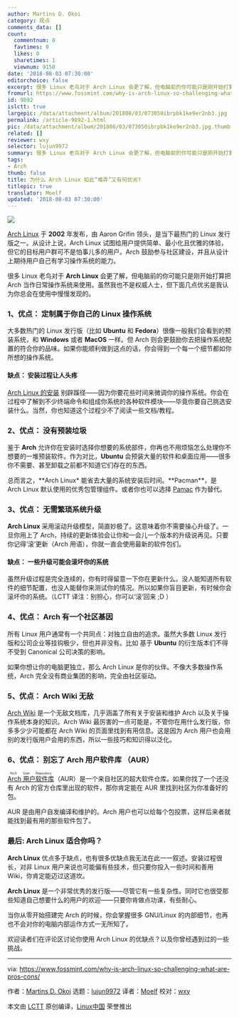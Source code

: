 ```yaml
---
author: Martins D. Okoi
category: 观点
comments_data: []
count:
  commentnum: 0
  favtimes: 0
  likes: 0
  sharetimes: 1
  viewnum: 9150
date: '2018-08-03 07:30:00'
editorchoice: false
excerpt: 很多 Linux 老鸟对于 Arch Linux 会更了解，但电脑前的你可能只是刚开始打算把 Arch 当作日常操作系统来使用。虽然我也不是权威人士，但下面几点优劣是我认为你总会在使用中慢慢发现的。
fromurl: https://www.fossmint.com/why-is-arch-linux-so-challenging-what-are-pros-cons/
id: 9892
islctt: true
largepic: /data/attachment/album/201808/03/073050ibrpbk1ke9er2nb3.jpg
permalink: /article-9892-1.html
pic: /data/attachment/album/201808/03/073050ibrpbk1ke9er2nb3.jpg.thumb.jpg
related: []
reviewer: wxy
selector: lujun9972
summary: 很多 Linux 老鸟对于 Arch Linux 会更了解，但电脑前的你可能只是刚开始打算把 Arch 当作日常操作系统来使用。虽然我也不是权威人士，但下面几点优劣是我认为你总会在使用中慢慢发现的。
tags:
- Arch
thumb: false
title: 为什么 Arch Linux 如此“难弄”又有何优劣?
titlepic: true
translator: Moelf
updated: '2018-08-03 07:30:00'
---
```


![](/data/attachment/album/201808/03/073050ibrpbk1ke9er2nb3.jpg)


[Arch Linux](https://www.archlinux.org/) 于 **2002** 年发布，由 Aaron Grifin 领头，是当下最热门的 Linux 发行版之一。从设计上说，Arch Linux 试图给用户提供简单、最小化且优雅的体验，但它的目标用户群可不是怕事儿多的用户。Arch 鼓励参与社区建设，并且从设计上期待用户自己有学习操作系统的能力。


很多 Linux 老鸟对于 **Arch Linux** 会更了解，但电脑前的你可能只是刚开始打算把 Arch 当作日常操作系统来使用。虽然我也不是权威人士，但下面几点优劣是我认为你总会在使用中慢慢发现的。


### 1、优点： 定制属于你自己的 Linux 操作系统


大多数热门的 Linux 发行版（比如 **Ubuntu** 和 **Fedora**）很像一般我们会看到的预装系统，和 **Windows** 或者 **MacOS** 一样。但 Arch 则会更鼓励你去把操作系统配置的符合你的品味。如果你能顺利做到这点的话，你会得到一个每一个细节都如你所想的操作系统。


#### 缺点： 安装过程让人头疼


[Arch Linux 的安装](https://www.tecmint.com/arch-linux-installation-and-configuration-guide/)  别辟蹊径——因为你要花些时间来微调你的操作系统。你会在过程中了解到不少终端命令和组成你系统的各种软件模块——毕竟你要自己挑选安装什么。当然，你也知道这个过程少不了阅读一些文档/教程。


### 2、优点： 没有预装垃圾


鉴于 **Arch** 允许你在安装时选择你想要的系统部件，你再也不用烦恼怎么处理你不想要的一堆预装软件。作为对比，**Ubuntu** 会预装大量的软件和桌面应用——很多你不需要、甚至卸载之前都不知道它们存在的东西。


总而言之，**Arch Linux\* 能省去大量的系统安装后时间。**Pacman\*\*，是 Arch Linux 默认使用的优秀包管理组件。或者你也可以选择 [Pamac](https://www.fossmint.com/pamac-arch-linux-gui-package-manager/) 作为替代。


### 3、优点： 无需繁琐系统升级


**Arch Linux** 采用滚动升级模型，简直妙极了。这意味着你不需要操心升级了。一旦你用上了 Arch，持续的更新体验会让你和一会儿一个版本的升级说再见。只要你记得‘滚’更新（Arch 用语），你就一直会使用最新的软件包们。


#### 缺点： 一些升级可能会滚坏你的系统


虽然升级过程是完全连续的，你有时得留意一下你在更新什么。没人能知道所有软件的细节配置，也没人能替你来测试你的情况。所以如果你盲目更新，有时候你会滚坏你的系统。（LCTT 译注：别担心，你可以‘滚’回来 ;D ）


### 4、优点： Arch 有一个社区基因


所有 Linux 用户通常有一个共同点：对独立自由的追求。虽然大多数 Linux 发行版和公司企业等挂钩极少，但也并非没有。比如 基于 **Ubuntu** 的衍生版本们不得不受到 Canonical 公司决策的影响。


如果你想让你的电脑更独立，那么 Arch Linux 是你的伙伴。不像大多数操作系统，Arch 完全没有商业集团的影响，完全由社区驱动。


### 5、优点： Arch Wiki 无敌


[Arch Wiki](https://wiki.archlinux.org/) 是一个无敌文档库，几乎涵盖了所有关于安装和维护 Arch 以及关于操作系统本身的知识。Arch Wiki 最厉害的一点可能是，不管你在用什么发行版，你多多少少可能都在 Arch Wiki 的页面里找到有用信息。这是因为 Arch 用户也会用别的发行版用户会用的东西，所以一些技巧和知识得以泛化。


### 6、优点： 别忘了 Arch 用户软件库 （AUR）


<ruby> <a href="https://wiki.archlinux.org/index.php/Arch_User_Repository">  Arch 用户软件库 </a> <rt>  Arch User Repository </rt></ruby> （AUR）是一个来自社区的超大软件仓库。如果你找了一个还没有 Arch 的官方仓库里出现的软件，那你肯定能在 AUR 里找到社区为你准备好的包。


AUR 是由用户自发编译和维护的。Arch 用户也可以给每个包投票，这样后来者就能找到最有用的那些软件包了。


### 最后: Arch Linux 适合你吗？


**Arch Linux** 优点多于缺点，也有很多优缺点我无法在此一一叙述。安装过程很长，对非 Linux 用户来说也可能偏有些技术，但只要你投入一些时间和善用 Wiki，你肯定能迈过这道坎。


**Arch Linux** 是一个非常优秀的发行版——尽管它有一些复杂性。同时它也很受那些知道自己想要什么的用户的欢迎——只要你肯做点功课，有些耐心。


当你从零开始搭建完 Arch 的时候，你会掌握很多 GNU/Linux 的内部细节，也再也不会对你的电脑内部运作方式一无所知了。


欢迎读者们在评论区讨论你使用 Arch Linux 的优缺点？以及你曾经遇到过的一些挑战。




---


via: <https://www.fossmint.com/why-is-arch-linux-so-challenging-what-are-pros-cons/>


作者：[Martins D. Okoi](https://www.fossmint.com/author/dillivine/) 选题：[lujun9972](https://github.com/lujun9972) 译者：[Moelf](https://github.com/Moelf) 校对：[wxy](https://github.com/wxy)


本文由 [LCTT](https://github.com/LCTT/TranslateProject) 原创编译，[Linux中国](https://linux.cn/) 荣誉推出